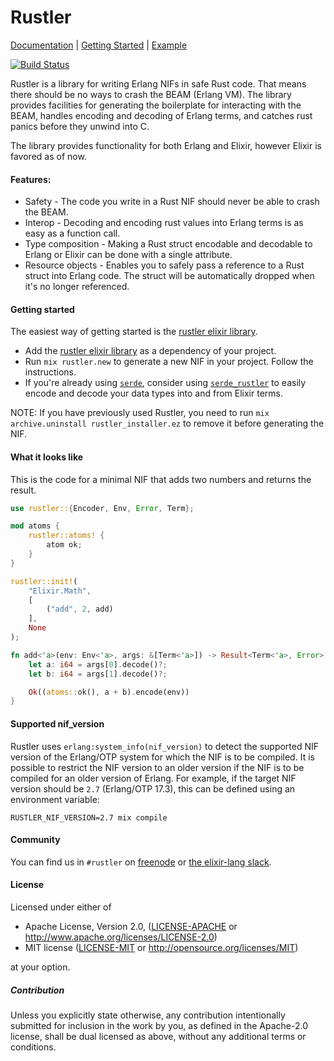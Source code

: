 # Rustler

[Documentation](https://docs.rs/crate/rustler) | [Getting Started](https://github.com/rusterlium/rustler/blob/master/README.md#getting-started) | [Example](https://github.com/hansihe/NifIo)

[![Build Status](https://travis-ci.org/rusterlium/rustler.svg?branch=master)](https://travis-ci.org/rusterlium/rustler)

Rustler is a library for writing Erlang NIFs in safe Rust code. That means
there should be no ways to crash the BEAM (Erlang VM). The library provides
facilities for generating the boilerplate for interacting with the BEAM,
handles encoding and decoding of Erlang terms, and catches rust panics before
they unwind into C.

The library provides functionality for both Erlang and Elixir, however Elixir
is favored as of now.

#### Features:

- Safety - The code you write in a Rust NIF should never be able to crash the BEAM.
- Interop - Decoding and encoding rust values into Erlang terms is as easy as a function call.
- Type composition - Making a Rust struct encodable and decodable to Erlang or Elixir can be done with a single attribute.
- Resource objects - Enables you to safely pass a reference to a Rust struct into Erlang code. The struct will be automatically dropped when it's no longer referenced.

#### Getting started

The easiest way of getting started is the [rustler elixir library](https://hex.pm/packages/rustler).

- Add the [rustler elixir library](https://hex.pm/packages/rustler) as a dependency of your project.
- Run `mix rustler.new` to generate a new NIF in your project. Follow the instructions.
- If you're already using [`serde`](https://serde.rs), consider using [`serde_rustler`](https://github.com/sunny-g/serde_rustler/tree/master/serde_rustler) to easily encode and decode your data types into and from Elixir terms.

NOTE: If you have previously used Rustler, you need to run `mix archive.uninstall rustler_installer.ez` to remove it before generating the NIF.

#### What it looks like

This is the code for a minimal NIF that adds two numbers and returns the result.

```rust
use rustler::{Encoder, Env, Error, Term};

mod atoms {
    rustler::atoms! {
        atom ok;
    }
}

rustler::init!(
    "Elixir.Math",
    [
        ("add", 2, add)
    ],
    None
);

fn add<'a>(env: Env<'a>, args: &[Term<'a>]) -> Result<Term<'a>, Error> {
    let a: i64 = args[0].decode()?;
    let b: i64 = args[1].decode()?;

    Ok((atoms::ok(), a + b).encode(env))
}
```

#### Supported nif_version

Rustler uses `erlang:system_info(nif_version)` to detect the supported NIF version of the Erlang/OTP
system for which the NIF is to be compiled. It is possible to restrict the NIF version to an older
version if the NIF is to be compiled for an older version of Erlang. For example, if the target NIF
version should be `2.7` (Erlang/OTP 17.3), this can be defined using an environment variable:

```
RUSTLER_NIF_VERSION=2.7 mix compile
```

#### Community

You can find us in `#rustler` on [freenode](http://freenode.net/) or [the elixir-lang slack](https://elixir-slackin.herokuapp.com/).

#### License

Licensed under either of

- Apache License, Version 2.0, ([LICENSE-APACHE](LICENSE-APACHE) or http://www.apache.org/licenses/LICENSE-2.0)
- MIT license ([LICENSE-MIT](LICENSE-MIT) or http://opensource.org/licenses/MIT)

at your option.

##### Contribution

Unless you explicitly state otherwise, any contribution intentionally submitted
for inclusion in the work by you, as defined in the Apache-2.0 license, shall be dual licensed as above, without any
additional terms or conditions.
